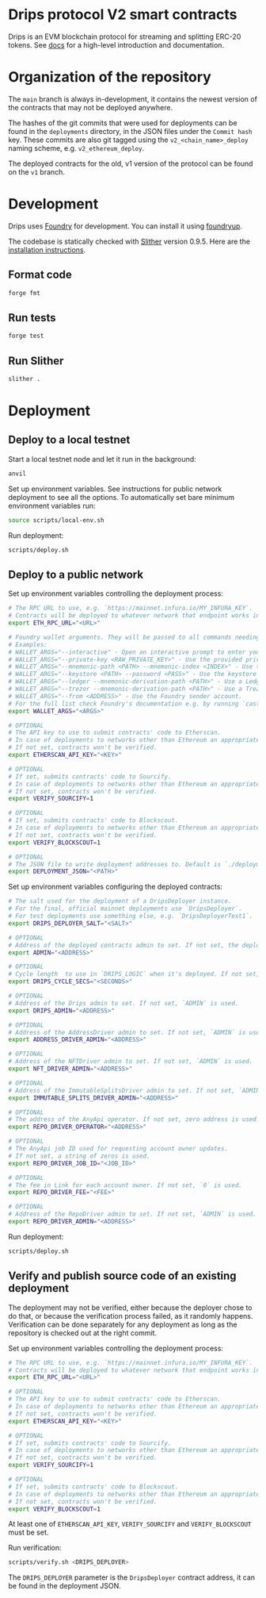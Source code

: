 #  Drips protocol V2 smart contracts 

Drips is an EVM blockchain protocol for streaming and splitting ERC-20 tokens.
See [docs](https://docs.drips.network) for a high-level introduction and documentation.

# Organization of the repository

The `main` branch is always in-development, it contains the newest
version of the contracts that may not be deployed anywhere.

The hashes of the git commits that were used for deployments can be found
in the `deployments` directory, in the JSON files under the `Commit hash` key.
These commits are also git tagged using the `v2_<chain_name>_deploy` naming scheme,
e.g. `v2_ethereum_deploy`.

The deployed contracts for the old, v1 version of the protocol can be found on the `v1` branch.

# Development
Drips uses [Foundry](https://github.com/foundry-rs/foundry) for development.
You can install it using [foundryup](https://github.com/foundry-rs/foundry#installation).

The codebase is statically checked with [Slither](https://github.com/crytic/slither) version 0.9.5.
Here are the [installation instructions](https://github.com/crytic/slither#how-to-install).

## Format code
```bash
forge fmt
```

## Run tests
```bash
forge test
```

## Run Slither
```bash
slither .
```

# Deployment

## Deploy to a local testnet
Start a local testnet node and let it run in the background:

```bash
anvil
```

Set up environment variables.
See instructions for public network deployment to see all the options.
To automatically set bare minimum environment variables run:

```bash
source scripts/local-env.sh
```

Run deployment:

```bash
scripts/deploy.sh
```

## Deploy to a public network

Set up environment variables controlling the deployment process:

```bash
# The RPC URL to use, e.g. `https://mainnet.infura.io/MY_INFURA_KEY`.
# Contracts will be deployed to whatever network that endpoint works in.
export ETH_RPC_URL="<URL>"

# Foundry wallet arguments. They will be passed to all commands needing signing.
# Examples:
# WALLET_ARGS="--interactive" - Open an interactive prompt to enter your private key.
# WALLET_ARGS="--private-key <RAW_PRIVATE_KEY>" - Use the provided private key.
# WALLET_ARGS="--mnemonic-path <PATH> --mnemonic-index <INDEX>" - Use the mnemonic file
# WALLET_ARGS="--keystore <PATH> --password <PASS>" - Use the keystore in the given folder or file.
# WALLET_ARGS="--ledger --mnemonic-derivation-path <PATH>" - Use a Ledger wallet using the HD path.
# WALLET_ARGS="--trezor --mnemonic-derivation-path <PATH>" - Use a Trezor wallet using the HD path.
# WALLET_ARGS="--from <ADDRESS>" - Use the Foundry sender account.
# For the full list check Foundry's documentation e.g. by running `cast wallet address --help`.
export WALLET_ARGS="<ARGS>"

# OPTIONAL
# The API key to use to submit contracts' code to Etherscan.
# In case of deployments to networks other than Ethereum an appropriate equivalent service is used.
# If not set, contracts won't be verified.
export ETHERSCAN_API_KEY="<KEY>"

# OPTIONAL
# If set, submits contracts' code to Sourcify.
# In case of deployments to networks other than Ethereum an appropriate equivalent service is used.
# If not set, contracts won't be verified.
export VERIFY_SOURCIFY=1

# OPTIONAL
# If set, submits contracts' code to Blockscout.
# In case of deployments to networks other than Ethereum an appropriate equivalent service is used.
# If not set, contracts won't be verified.
export VERIFY_BLOCKSCOUT=1

# OPTIONAL
# The JSON file to write deployment addresses to. Default is `./deployment_<NETWORK_NAME>.json`.
export DEPLOYMENT_JSON="<PATH>"
```

Set up environment variables configuring the deployed contracts:

```bash
# The salt used for the deployment of a DripsDeployer instance.
# For the final, official mainnet deployments use `DripsDeployer`.
# For test deployments use something else, e.g. `DripsDeployerTest1`.
export DRIPS_DEPLOYER_SALT="<SALT>"

# OPTIONAL
# Address of the deployed contracts admin to set. If not set, the deployer's wallet address is used.
export ADMIN="<ADDRESS>"

# OPTIONAL
# Cycle length  to use in `DRIPS_LOGIC` when it's deployed. If not set, 1 week is used.
export DRIPS_CYCLE_SECS="<SECONDS>"

# OPTIONAL
# Address of the Drips admin to set. If not set, `ADMIN` is used.
export DRIPS_ADMIN="<ADDRESS>"

# OPTIONAL
# Address of the AddressDriver admin to set. If not set, `ADMIN` is used.
export ADDRESS_DRIVER_ADMIN="<ADDRESS>"

# OPTIONAL
# Address of the NFTDriver admin to set. If not set, `ADMIN` is used.
export NFT_DRIVER_ADMIN="<ADDRESS>"

# OPTIONAL
# Address of the ImmutableSplitsDriver admin to set. If not set, `ADMIN` is used.
export IMMUTABLE_SPLITS_DRIVER_ADMIN="<ADDRESS>"

# OPTIONAL
# The address of the AnyApi operator. If not set, zero address is used.
export REPO_DRIVER_OPERATOR="<ADDRESS>"

# OPTIONAL
# The AnyApi job ID used for requesting account owner updates.
# If not set, a string of zeros is used.
export REPO_DRIVER_JOB_ID="<JOB_ID>"

# OPTIONAL
# The fee in Link for each account owner. If not set, `0` is used.
export REPO_DRIVER_FEE="<FEE>"

# OPTIONAL
# Address of the RepoDriver admin to set. If not set, `ADMIN` is used.
export REPO_DRIVER_ADMIN="<ADDRESS>"
```

Run deployment:

```bash
scripts/deploy.sh
```

## Verify and publish source code of an existing deployment

The deployment may not be verified, either because the deployer chose to do that,
or because the verification process failed, as it randomly happens.
Verification can be done separately for any deployment as long as the
repository is checked out at the right commit.

Set up environment variables controlling the deployment process:

```bash
# The RPC URL to use, e.g. `https://mainnet.infura.io/MY_INFURA_KEY`.
# Contracts will be deployed to whatever network that endpoint works in.
export ETH_RPC_URL="<URL>"

# OPTIONAL
# The API key to use to submit contracts' code to Etherscan.
# In case of deployments to networks other than Ethereum an appropriate equivalent service is used.
# If not set, contracts won't be verified.
export ETHERSCAN_API_KEY="<KEY>"

# OPTIONAL
# If set, submits contracts' code to Sourcify.
# In case of deployments to networks other than Ethereum an appropriate equivalent service is used.
# If not set, contracts won't be verified.
export VERIFY_SOURCIFY=1

# OPTIONAL
# If set, submits contracts' code to Blockscout.
# In case of deployments to networks other than Ethereum an appropriate equivalent service is used.
# If not set, contracts won't be verified.
export VERIFY_BLOCKSCOUT=1
```

At least one of `ETHERSCAN_API_KEY`, `VERIFY_SOURCIFY` and `VERIFY_BLOCKSCOUT` must be set.

Run verification:

```bash
scripts/verify.sh <DRIPS_DEPLOYER>
```

The `DRIPS_DEPLOYER` parameter is the `DripsDeployer` contract address,
it can be found in the deployment JSON.
